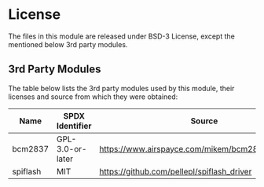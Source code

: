 # License

The files in this module are released under BSD-3 License, except the mentioned
below 3rd party modules.

## 3rd Party Modules

The table below lists the 3rd party modules used by this module, their licenses
and source from which they were obtained:

| Name     | SPDX Identifier  | Source                                               |
|----------|------------------|------------------------------------------------------|
| bcm2837  | GPL-3.0-or-later | <https://www.airspayce.com/mikem/bcm2835/index.html> |
| spiflash | MIT              | <https://github.com/pellepl/spiflash_driver>         |
